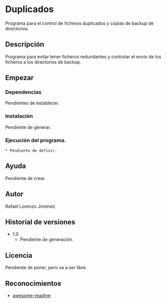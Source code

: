 # Duplicados
Programa para el control de ficheros duplicados y copias de backup de directorios.

## Descripción
Programa para evitar tener ficheros redundantes y controlar el envío de los ficheros a los directorios de backup.

## Empezar
### Dependencias
Pendientes de establecer.
### Instalación
Pendiente de generar.
### Ejecución del programa.
```
* Pendiente de definir.
```
## Ayuda
Pendiente de crear.
## Autor
Rafael Lorenzo Jiménez
## Historial de versiones
* 1.0
  * Pendiente de generación.
## Licencia
Pendiente de poner, pero va a ser libre.
## Reconocimientos
* [awesome-readme](https://github.com/matiassingers/awesome-readme)
